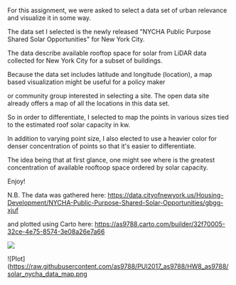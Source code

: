 
For this assignment, we were asked to select a data set of urban relevance and visualize it in some way. 

The data set I selected is the newly released "NYCHA Public Purpose Shared Solar Opportunities" for New York City. 

The data describe available rooftop space for solar from LiDAR data collected for New York City for a subset of buildings. 

Because the data set includes latitude and longitude (location), a map based visualization might be useful for a policy maker 

or community group interested in selecting a site. The open data site already offers a map of all the locations in this data set. 

So in order to differentiate, I selected to map the points in various sizes tied to the estimated roof solar capacity in kw. 

In addition to varying point size, I also elected to use a heavier color for denser concentration of points so that it's easier to differentiate. 

The idea being that at first glance, one might see where is the greatest concentration of available rooftoop space ordered by solar capacity. 

Enjoy! 

N.B. The data was gathered here: https://data.cityofnewyork.us/Housing-Development/NYCHA-Public-Purpose-Shared-Solar-Opportunities/gbgg-xjuf

and plotted using Carto here: https://as9788.carto.com/builder/32f70005-32ce-4e75-8574-3e08a26e7a66


[<img src="https://as9788.carto.com/builder/32f70005-32ce-4e75-8574-3e08a26e7a66">](https://as9788.carto.com/builder/32f70005-32ce-4e75-8574-3e08a26e7a66)

![Plot](https://raw.githubusercontent.com/as9788/PUI2017_as9788/HW8_as9788/solar_nycha_data_map.png
